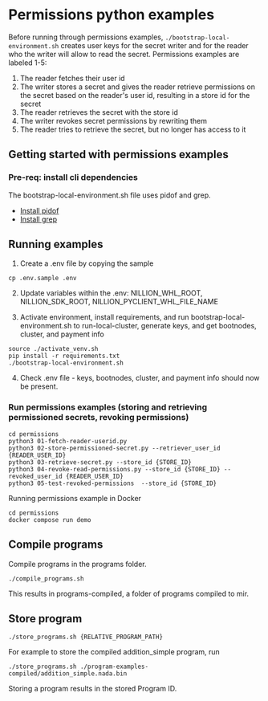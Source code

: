 # Permissions python examples

Before running through permissions examples, `./bootstrap-local-environment.sh` creates user keys for the secret writer and for the reader who the writer will allow to read the secret. Permissions examples are labeled 1-5:

1. The reader fetches their user id
2. The writer stores a secret and gives the reader retrieve permissions on the secret based on the reader's user id, resulting in a store id for the secret
3. The reader retrieves the secret with the store id
4. The writer revokes secret permissions by rewriting them
5. The reader tries to retrieve the secret, but no longer has access to it

## Getting started with permissions examples

### Pre-req: install cli dependencies

The bootstrap-local-environment.sh file uses pidof and grep.

- [Install pidof](https://command-not-found.com/pidof)
- [Install grep](https://command-not-found.com/grep)

## Running examples

1. Create a .env file by copying the sample

`cp .env.sample .env`

2. Update variables within the .env: NILLION_WHL_ROOT, NILLION_SDK_ROOT, NILLION_PYCLIENT_WHL_FILE_NAME

3. Activate environment, install requirements, and run bootstrap-local-environment.sh to run-local-cluster, generate keys, and get bootnodes, cluster, and payment info

```shell
source ./activate_venv.sh
pip install -r requirements.txt
./bootstrap-local-environment.sh
```

4. Check .env file - keys, bootnodes, cluster, and payment info should now be present.

### Run permissions examples (storing and retrieving permissioned secrets, revoking permissions)

```shell
cd permissions
python3 01-fetch-reader-userid.py
python3 02-store-permissioned-secret.py --retriever_user_id {READER_USER_ID}
python3 03-retrieve-secret.py --store_id {STORE_ID}
python3 04-revoke-read-permissions.py --store_id {STORE_ID} --revoked_user_id {READER_USER_ID}
python3 05-test-revoked-permissions  --store_id {STORE_ID}
```

Running permissions example in Docker

```shell
cd permissions
docker compose run demo
```

## Compile programs

Compile programs in the programs folder.

```shell
./compile_programs.sh
```

This results in programs-compiled, a folder of programs compiled to mir.

## Store program

```shell
./store_programs.sh {RELATIVE_PROGRAM_PATH}
```

For example to store the compiled addition_simple program, run

```shell
./store_programs.sh ./program-examples-compiled/addition_simple.nada.bin
```

Storing a program results in the stored Program ID.
